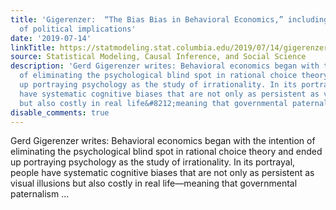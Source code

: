 ```yaml
---
title: 'Gigerenzer:  “The Bias Bias in Behavioral Economics,” including discussion
  of political implications'
date: '2019-07-14'
linkTitle: https://statmodeling.stat.columbia.edu/2019/07/14/gigerenzer-the-bias-bias-in-behavioral-economics-including-discussion-of-political-implications/
source: Statistical Modeling, Causal Inference, and Social Science
description: 'Gerd Gigerenzer writes: Behavioral economics began with the intention
  of eliminating the psychological blind spot in rational choice theory and ended
  up portraying psychology as the study of irrationality. In its portrayal, people
  have systematic cognitive biases that are not only as persistent as visual illusions
  but also costly in real life&#8212;meaning that governmental paternalism ...'
disable_comments: true
---
```

Gerd Gigerenzer writes: Behavioral economics began with the intention of eliminating the psychological blind spot in rational choice theory and ended up portraying psychology as the study of irrationality. In its portrayal, people have systematic cognitive biases that are not only as persistent as visual illusions but also costly in real life&#8212;meaning that governmental paternalism ...